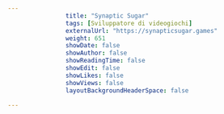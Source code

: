 ---
                title: "Synaptic Sugar"
                tags: [Sviluppatore di videogiochi]
                externalUrl: "https://synapticsugar.games"
                weight: 651
                showDate: false
                showAuthor: false
                showReadingTime: false
                showEdit: false
                showLikes: false
                showViews: false
                layoutBackgroundHeaderSpace: false
                ---

